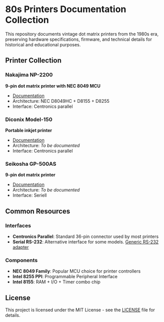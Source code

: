 # 80s Printers Documentation Collection

This repository documents vintage dot matrix printers from the 1980s era, preserving hardware specifications, firmware, and technical details for historical and educational purposes.

## Printer Collection

### Nakajima NP-2200
**9-pin dot matrix printer with NEC 8049 MCU**
- [Documentation](printers/nakajima-np-2200/)
- Architecture: NEC D8049HC + D8155 + D8255
- Interface: Centronics parallel

### Diconix Model-150
**Portable inkjet printer**
- [Documentation](printers/diconix-model-150/)
- Architecture: *To be documented*
- Interface: Centronics parallel

### Seikosha GP-500AS
**9-pin dot matrix printer**
- [Documentation](printers/seikosha-gp-500as/)
- Architecture: *To be documented*
- Interface: Seriell



## Common Resources

### Interfaces
- **Centronics Parallel**: Standard 36-pin connector used by most printers
- **Serial RS-232**: Alternative interface for some models.
  [Generic RS-232 adapter](../../common/interfaces/RS232_Adapter_Layout.md) 

### Components
- **NEC 8049 Family**: Popular MCU choice for printer controllers
- **Intel 8255 PPI**: Programmable Peripheral Interface
- **Intel 8155**: RAM + I/O + Timer combo chip

## License

This project is licensed under the MIT License - see the [LICENSE](LICENSE) file for details.
